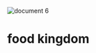 ![document 6](https://user-images.githubusercontent.com/51119076/108834910-035c6900-75cf-11eb-94e5-971e24d45042.jpg)
# food kingdom
